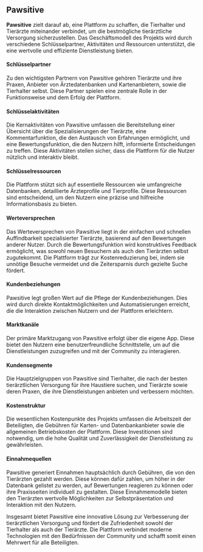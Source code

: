 ## Pawsitive

**Pawsitive** zielt darauf ab, eine Plattform zu schaffen, die Tierhalter und Tierärzte miteinander verbindet, um die bestmögliche tierärztliche Versorgung sicherzustellen. Das Geschäftsmodell des Projekts wird durch verschiedene Schlüsselpartner, Aktivitäten und Ressourcen unterstützt, die eine wertvolle und effiziente Dienstleistung bieten.

#### Schlüsselpartner

Zu den wichtigsten Partnern von Pawsitive gehören Tierärzte und ihre Praxen, Anbieter von Ärztedatenbanken und Kartenanbietern, sowie die Tierhalter selbst. Diese Partner spielen eine zentrale Rolle in der Funktionsweise und dem Erfolg der Plattform.

#### Schlüsselaktivitäten

Die Kernaktivitäten von Pawsitive umfassen die Bereitstellung einer Übersicht über die Spezialisierungen der Tierärzte, eine Kommentarfunktion, die den Austausch von Erfahrungen ermöglicht, und eine Bewertungsfunktion, die den Nutzern hilft, informierte Entscheidungen zu treffen. Diese Aktivitäten stellen sicher, dass die Plattform für die Nutzer nützlich und interaktiv bleibt.

#### Schlüsselressourcen

Die Plattform stützt sich auf essentielle Ressourcen wie umfangreiche Datenbanken, detaillierte Ärzteprofile und Tierprofile. Diese Ressourcen sind entscheidend, um den Nutzern eine präzise und hilfreiche Informationsbasis zu bieten.

#### Werteversprechen

Das Werteversprechen von Pawsitive liegt in der einfachen und schnellen Auffindbarkeit spezialisierter Tierärzte, basierend auf den Bewertungen anderer Nutzer. Durch die Bewertungsfunktion wird konstruktives Feedback ermöglicht, was sowohl neuen Besuchern als auch den Tierärzten selbst zugutekommt. Die Plattform trägt zur Kostenreduzierung bei, indem sie unnötige Besuche vermeidet und die Zeitersparnis durch gezielte Suche fördert.

#### Kundenbeziehungen

Pawsitive legt großen Wert auf die Pflege der Kundenbeziehungen. Dies wird durch direkte Kontaktmöglichkeiten und Automatisierungen erreicht, die die Interaktion zwischen Nutzern und der Plattform erleichtern.

#### Marktkanäle

Der primäre Marktzugang von Pawsitive erfolgt über die eigene App. Diese bietet den Nutzern eine benutzerfreundliche Schnittstelle, um auf die Dienstleistungen zuzugreifen und mit der Community zu interagieren.

#### Kundensegmente

Die Hauptzielgruppen von Pawsitive sind Tierhalter, die nach der besten tierärztlichen Versorgung für ihre Haustiere suchen, und Tierärzte sowie deren Praxen, die ihre Dienstleistungen anbieten und verbessern möchten.

#### Kostenstruktur

Die wesentlichen Kostenpunkte des Projekts umfassen die Arbeitszeit der Beteiligten, die Gebühren für Karten- und Datenbankanbieter sowie die allgemeinen Betriebskosten der Plattform. Diese Investitionen sind notwendig, um die hohe Qualität und Zuverlässigkeit der Dienstleistung zu gewährleisten.

#### Einnahmequellen

Pawsitive generiert Einnahmen hauptsächlich durch Gebühren, die von den Tierärzten gezahlt werden. Diese können dafür zahlen, um höher in der Datenbank gelistet zu werden, auf Bewertungen reagieren zu können oder ihre Praxisseiten individuell zu gestalten. Diese Einnahmemodelle bieten den Tierärzten wertvolle Möglichkeiten zur Selbstpräsentation und Interaktion mit den Nutzern.

Insgesamt bietet Pawsitive eine innovative Lösung zur Verbesserung der tierärztlichen Versorgung und fördert die Zufriedenheit sowohl der Tierhalter als auch der Tierärzte. Die Plattform verbindet moderne Technologien mit den Bedürfnissen der Community und schafft somit einen Mehrwert für alle Beteiligten.